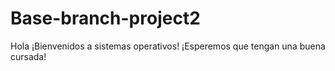 # Base-branch-project2
Hola
¡Bienvenidos a sistemas operativos!
¡Esperemos que tengan una buena cursada!